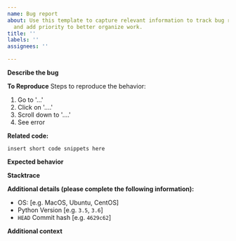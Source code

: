 ```yaml
---
name: Bug report
about: Use this template to capture relevant information to track bug reports consistently
  and add priority to better organize work.
title: ''
labels: ''
assignees: ''

---
```


**Describe the bug**
<!-- A clear and concise description of what the bug is. -->

**To Reproduce**
Steps to reproduce the behavior:
1. Go to '...'
2. Click on '....'
3. Scroll down to '....'
4. See error

**Related code:**
```
insert short code snippets here
```

**Expected behavior**
<!-- A clear and concise description of what you expected to happen. -->

**Stacktrace**
<!-- If applicable, add stack trace to help explain your problem. -->

**Additional details (please complete the following information):**
 - OS: [e.g. MacOS, Ubuntu, CentOS]
 - Python Version [e.g. `3.5`, `3.6`]
 - `HEAD` Commit hash [e.g. `4629c62`]

**Additional context**
<!-- Add any other context about the problem here. -->
